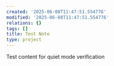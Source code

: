 ```yaml
---
created: '2025-06-08T11:47:51.554776'
modified: '2025-06-08T11:47:51.554776'
relations: {}
tags: []
title: Test Note
type: project
---
```


Test content for quiet mode verification

